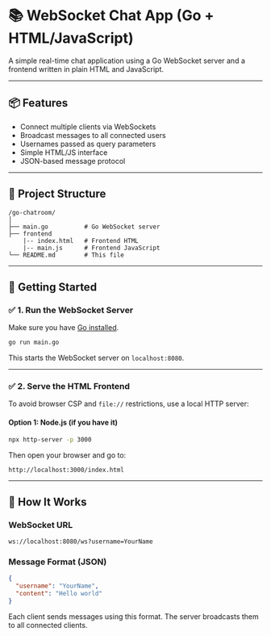 # 📚 WebSocket Chat App (Go + HTML/JavaScript)

A simple real-time chat application using a Go WebSocket server and a frontend written in plain HTML and JavaScript.

---

## 📦 Features

- Connect multiple clients via WebSockets  
- Broadcast messages to all connected users  
- Usernames passed as query parameters  
- Simple HTML/JS interface  
- JSON-based message protocol  

---

## 📁 Project Structure

```
/go-chatroom/
│
├── main.go          # Go WebSocket server
├── frontend
    |-- index.html   # Frontend HTML
    |-- main.js      # Frontend JavaScript
└── README.md        # This file
```

---

## 🚀 Getting Started

### ✅ 1. Run the WebSocket Server

Make sure you have [Go installed](https://golang.org/dl/).

```bash
go run main.go
```

This starts the WebSocket server on `localhost:8080`.

---

### ✅ 2. Serve the HTML Frontend

To avoid browser CSP and `file://` restrictions, use a local HTTP server:

#### Option 1: Node.js (if you have it)

```bash
npx http-server -p 3000
```

Then open your browser and go to:

```
http://localhost:3000/index.html
```

---

## 💬 How It Works

### WebSocket URL

```
ws://localhost:8080/ws?username=YourName
```

### Message Format (JSON)

```json
{
  "username": "YourName",
  "content": "Hello world"
}
```

Each client sends messages using this format. The server broadcasts them to all connected clients.
